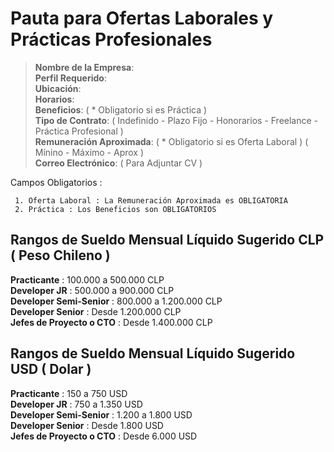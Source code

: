 # Pauta para Ofertas Laborales y Prácticas Profesionales                                                                                                

> **Nombre de la Empresa**:                                                                                                      
> **Perfil Requerido**:                                                                                                           
> **Ubicación**:                                                                                                                 
> **Horarios**:                                                                                                                  
> **Beneficios**: ( * Obligatorio si es Práctica )                                                                                                                  
> **Tipo de Contrato**: ( Indefinido - Plazo Fijo - Honorarios - Freelance - Práctica Profesional )                                                                       
> **Remuneración Aproximada**: ( * Obligatorio si es Oferta Laboral ) ( Mínino - Máximo - Aprox )                                                                             
> **Correo Electrónico**: ( Para Adjuntar CV )     
                                                                                                                                      
Campos Obligatorios :

     1. Oferta Laboral : La Remuneración Aproximada es OBLIGATORIA 
     2. Práctica : Los Beneficios son OBLIGATORIOS

## Rangos de Sueldo Mensual Líquido Sugerido CLP ( Peso Chileno )

**Practicante** : 100.000 a 500.000 CLP                                                                       
**Developer JR** : 500.000 a 900.000 CLP                                                                                  
**Developer Semi-Senior** : 800.000 a 1.200.000 CLP                                                                       
**Developer Senior** : Desde 1.200.000 CLP                                                              
**Jefes de Proyecto o CTO** : Desde 1.400.000 CLP                                                                        

## Rangos de Sueldo Mensual Líquido Sugerido USD ( Dolar )

**Practicante** : 150 a 750 USD                                                               
**Developer JR** :  750 a 1.350 USD                                                              
**Developer Semi-Senior** : 1.200 a 1.800 USD                                                    
**Developer Senior** : Desde 1.800 USD                                                     
**Jefes de Proyecto o CTO** : Desde 6.000 USD     
